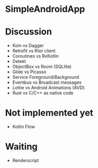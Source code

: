 # SimpleAndroidApp
# Discussion
* Koin vs Dagger
* Retrofit vs Ktor client
* Coroutines vs RxKotlin
* Detekt
* ObjectBox vs Room (SQLlite)
* Glide vs Picasso
* Service Foreground/Background
* Eventbus vs Broadcast messages
* Lottie vs Android Animations (AVD). 
* Rust vs C/C++ as native code

# Not implemented yet
* Kotlin Flow

# Waiting
* Renderscript
